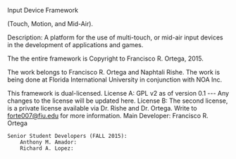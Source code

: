 Input Device Framework 

(Touch, Motion, and Mid-Air). 

Description: 
	A platform for the use of multi-touch, or mid-air input devices in the development of applications and games.


The the entire framework is Copyright to  Francisco R. Ortega, 2015. 

The work belongs to Francisco R. Ortega and Naphtali Rishe. 
The work is being done at Florida International University in conjunction with NOA Inc. 

This framework is dual-licensed. 
License A:  GPL v2 as of version 0.1 --- Any changes to the license will be updated here. 
License B: The second license, is a private license available via Dr. Rishe and Dr. Ortega. Write to forte007@fiu.edu for more information. 
	Main Developer: 
		Francisco R. Ortega

	Senior Student Developers (FALL 2015):
		Anthony M. Amador: 
		Richard A. Lopez:
